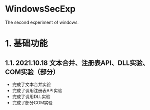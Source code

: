 # WindowsSecExp
The second experiment of windows.

# 1. 基础功能

## 1.1. 2021.10.18 文本合并、注册表API、DLL实验、COM实验（部分）
- 完成了文本合并实验
- 完成了调用注册表API实验
- 完成了调用DLL实验
- 完成了部分COM实验